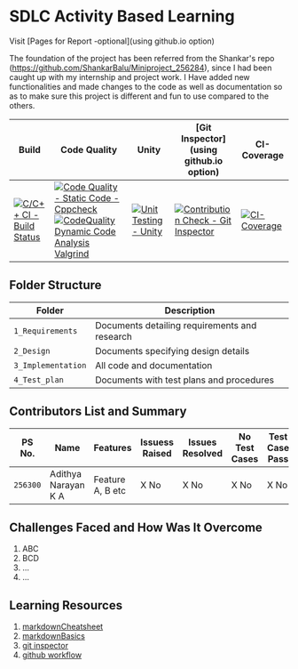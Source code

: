 # SDLC Activity Based Learning

Visit [Pages for Report -optional](using github.io option)

The foundation of the project has been referred from the Shankar's repo (https://github.com/ShankarBalu/Miniproject_256284), since I had been caught up with my internship and project work. I Have added new functionalities and made changes to the code as well as documentation so as to make sure this project is different and fun to use compared to the others.

Build | Code Quality | Unity | [Git Inspector](using github.io option) | CI-Coverage
------|----------|-------|--------------|--------------
[![C/C++ CI - Build Status](https://github.com/adithya2000/256300_MiniProject_StepIn/actions/workflows/c-cpp.yml/badge.svg)](https://github.com/adithya2000/256300_MiniProject_StepIn/actions/workflows/c-cpp.yml) | [![Code Quality - Static Code - Cppcheck](https://github.com/adithya2000/256300_MiniProject_StepIn/actions/workflows/cppcheck.yml/badge.svg)](https://github.com/adithya2000/256300_MiniProject_StepIn/actions/workflows/cppcheck.yml) [![CodeQuality Dynamic Code Analysis Valgrind](https://github.com/adithya2000/256300_MiniProject_StepIn/actions/workflows/CodeQuality_Dynamic.yml/badge.svg)](https://github.com/adithya2000/256300_MiniProject_StepIn/actions/workflows/CodeQuality_Dynamic.yml)|[![Unit Testing - Unity](https://github.com/adithya2000/256300_MiniProject_StepIn/actions/workflows/unity.yml/badge.svg)](https://github.com/adithya2000/256300_MiniProject_StepIn/actions/workflows/unity.yml)| [![Contribution Check - Git Inspector](https://github.com/adithya2000/256300_MiniProject_StepIn/actions/workflows/gitinspector.yml/badge.svg)](https://github.com/adithya2000/256300_MiniProject_StepIn/actions/workflows/gitinspector.yml) | [![CI-Coverage](https://github.com/adithya2000/256300_MiniProject_StepIn/actions/workflows/gcov.yml/badge.svg)](https://github.com/adithya2000/256300_MiniProject_StepIn/actions/workflows/gcov.yml)

## Folder Structure
Folder             | Description
-------------------| -----------------------------------------
`1_Requirements`   | Documents detailing requirements and research
`2_Design`         | Documents specifying design details
`3_Implementation` | All code and documentation
`4_Test_plan`      | Documents with test plans and procedures

## Contributors List and Summary

PS No. |  Name   |    Features    | Issuess Raised |Issues Resolved|No Test Cases|Test Case Pass
-------|---------|----------------|----------------|---------------|-------------|--------------
`256300` | Adithya Narayan K A  | Feature A, B etc    | X No     | X No   |X No   |X No     

## Challenges Faced and How Was It Overcome

1. ABC
2. BCD
3. ...
4. ...

## Learning Resources
1. [markdownCheatsheet](https://github.com/adam-p/markdown-here/wiki/Markdown-Cheatsheet)
2. [markdownBasics](https://guides.github.com/features/mastering-markdown/)
3. [git inspector](https://github.com/ejwa/gitinspector.git)
4. [github workflow](https://docs.github.com/en/actions/learn-github-action)

